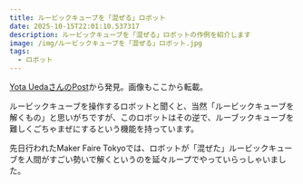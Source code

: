 ```yaml
---
title: ルービックキューブを「混ぜる」ロボット
date: 2025-10-15T22:01:10.537317
description: ルービックキューブを「混ぜる」ロボットの作例を紹介します
image: /img/ルービックキューブを「混ぜる」ロボット.jpg
tags:
  - ロボット
---
```

[Yota UedaさんのPost](https://x.com/pppzbll/status/1974318740151193988)から発見。画像もここから転載。

ルービックキューブを操作するロボットと聞くと、当然「ルービックキューブを解くもの」と思いがちですが、このロボットはその逆で、ルーブックキューブを難しくごちゃまぜにするという機能を持っています。

先日行われたMaker Faire Tokyoでは、ロボットが「混ぜた」ルービックキューブを人間がすごい勢いで解くというのを延々ループでやっていらっしゃいました。



